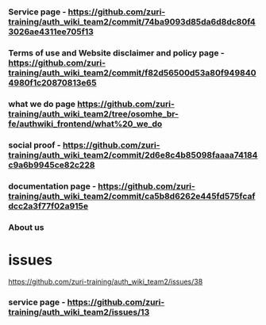 ### Service page - https://github.com/zuri-training/auth_wiki_team2/commit/74ba9093d85da6d8dc80f43026ae4311ee705f13   
### Terms of use and Website disclaimer and policy page - https://github.com/zuri-training/auth_wiki_team2/commit/f82d56500d53a80f9498404980f1c20870813e65
### what we do page  https://github.com/zuri-training/auth_wiki_team2/tree/osomhe_br-fe/authwiki_frontend/what%20_we_do
### social proof - https://github.com/zuri-training/auth_wiki_team2/commit/2d6e8c4b85098faaaa74184c9a6b9945ce82c228
### documentation page - https://github.com/zuri-training/auth_wiki_team2/commit/ca5b8d6262e445fd575fcafdcc2a3f77f02a915e
### About us 

# issues
https://github.com/zuri-training/auth_wiki_team2/issues/38
### service page - https://github.com/zuri-training/auth_wiki_team2/issues/13
